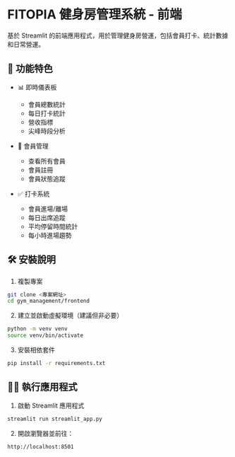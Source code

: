 # FITOPIA 健身房管理系統 - 前端

基於 Streamlit 的前端應用程式，用於管理健身房營運，包括會員打卡、統計數據和日常營運。

## 🚀 功能特色

- 📊 即時儀表板

  - 會員總數統計
  - 每日打卡統計
  - 營收指標
  - 尖峰時段分析

- 👥 會員管理

  - 查看所有會員
  - 會員註冊
  - 會員狀態追蹤

- ✅ 打卡系統
  - 會員進場/離場
  - 每日出席追蹤
  - 平均停留時間統計
  - 每小時進場趨勢

## 🛠️ 安裝說明

1. 複製專案

```bash
git clone <專案網址>
cd gym_management/frontend
```

2. 建立並啟動虛擬環境（建議但非必要）

```bash
python -m venv venv
source venv/bin/activate
```

3. 安裝相依套件

```bash
pip install -r requirements.txt
```

## 🏃‍♂️ 執行應用程式

1. 啟動 Streamlit 應用程式

```bash
streamlit run streamlit_app.py
```

2. 開啟瀏覽器並前往：

```
http://localhost:8501
```
